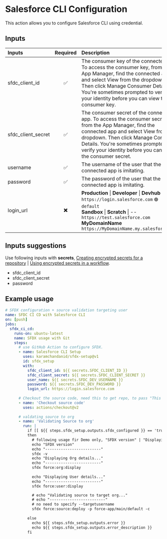 # Salesforce CLI Configuration

This action allows you to configure Salesforce CLI using credential.

## Inputs

| Inputs              | Required  | Description |
| :---                | :---:     | :---        |
| sfdc_client_id      | ✅ | The consumer key of the connected app. To access the consumer key, from the App Manager, find the connected app and select View from the dropdown. Then click Manage Consumer Details. You're sometimes prompted to verify your identity before you can view the consumer key. |
| sfdc_client_secret  | ✅ | The consumer secret of the connected app. To access the consumer secret, from the App Manager, find the connected app and select View from the dropdown. Then click Manage Consumer Details. You're sometimes prompted to verify your identity before you can view the consumer secret. |
| username            | ✅ | The username of the user that the connected app is imitating. |
| password            | ✅ | The password of the user that the connected app is imitating. |
| login_url           | ✖️ | **Production** \| **Developer** \| **Devhub** -- `https://login.salesforce.com` `🟢 default` <br> **Sandbox** \| **Scratch** \| -- `https://test.salesforce.com` <br> **MyDomainName** `https://MyDomainName.my.salesforce.com` |

## Inputs suggestions
Use following inputs with **secrets**, [Creating encrypted secrets for a repository](https://docs.github.com/en/actions/security-guides/encrypted-secrets#creating-encrypted-secrets-for-a-repository) | [Using encrypted secrets in a workflow](https://docs.github.com/en/actions/security-guides/encrypted-secrets#using-encrypted-secrets-in-a-workflow).
- sfdc_client_id
- sfdc_client_secret
- password

## Example usage

```yaml
# SFDX configuration + source validation targeting user
name: SFDC CI CD with Salesforce CLI
on: [push]
jobs:
  sfdx_ci_cd:
    runs-on: ubuntu-latest
    name: SFDX usage with Git
    steps:
      # use GitHub Action to configure SFDX.
      - name: Salesforce CLI Setup
        uses: karamchandanid/sfdx-setup@v1
        id: sfdx_setup
        with:
          sfdc_client_id: ${{ secrets.SFDC_CLIENT_ID }}
          sfdc_client_secret: ${{ secrets.SFDC_CLIENT_SECRET }}
          user_name: ${{ secrets.SFDC_DEV_USERNAME }}
          password: ${{ secrets.SFDC_DEV_PASSWORD }}
          login_url: https://login.salesforce.com
      
      # Checkout the source code, need this to get repo, to pass "This directory does not contain a valid Salesforce DX project."
      - name: 'Checkout source code'
        uses: actions/checkout@v2
      
      # valdating source to org
      - name: 'Validating Source to org'
        run: |
          if [[ ${{ steps.sfdx_setup.outputs.sfdx_configured }} == 'true' ]]
          then
            # following usage fir Demo only, "SFDX version" | "Displaying Org details" | "Displaying User details"
            echo "SFDX version"
            echo "-------------------------"
            sfdx -v
            echo "Displaying Org details..."
            echo "-------------------------"
            sfdx force:org:display
            
            echo "Displaying User details..."
            echo "-------------------------"
            sfdx force:user:display

            # echo "Validating source to target org..."
            # echo "-------------------------"
            # no need to specify --targetusername
            sfdx force:source:deploy -p force-app/main/default -c
            
          else
            echo ${{ steps.sfdx_setup.outputs.error }}
            echo ${{ steps.sfdx_setup.outputs.error_description }}
          fi
